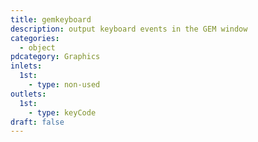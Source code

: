 ```yaml
---
title: gemkeyboard
description: output keyboard events in the GEM window
categories:
  - object
pdcategory: Graphics
inlets:
  1st:
    - type: non-used
outlets:
  1st:
    - type: keyCode
draft: false
---
```

